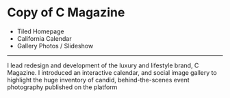 # Copy of C Magazine

- Tiled Homepage
- California Calendar
- Gallery Photos / Slideshow

---

I lead redesign and development of the luxury and lifestyle brand, C Magazine. I introduced an interactive calendar, and social image gallery to highlight the huge inventory of candid, behind-the-scenes event photography published on the platform